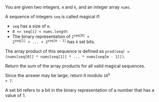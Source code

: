 You are given two integers, `m` and `k`, and an integer array `nums`.

A sequence of integers `seq` is called magical if:

- `seq` has a size of `m`.
- `0 <= seq[i] < nums.length`
- The binary representation of <code>2<sup>seq[0]</sup> + 2<sup>seq[1]</sup> + ... + 2<sup>seq[m - 1]</sup></code> has `k` set bits.

The array product of this sequence is defined as `prod(seq) = (nums[seq[0]] * nums[seq[1]] * ... * nums[seq[m - 1]])`.

Return the sum of the array products for all valid magical sequences.

Since the answer may be large, return it modulo <code>10<sup>9</sup> + 7</code>.

A set bit refers to a bit in the binary representation of a number that has a value of 1.